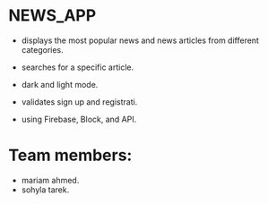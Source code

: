 # NEWS_APP

- displays the most popular news and news articles from different categories.

- searches for a specific article.

- dark and light mode.

- validates sign up and registrati.

- using Firebase, Block, and API.

# Team members:
- mariam ahmed. 
- sohyla tarek.
